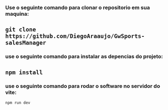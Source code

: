 ### Use o seguinte comando para clonar o repositorio em sua maquina:
``` git clone https://github.com/DiegoAraaujo/GwSports-salesManager ```
---
### use o seguinte comando para instalar as depencias do projeto:
``` npm install ```
---
### use o seguinte comando para rodar o software no servidor do vite:
``` npm run dev ```
